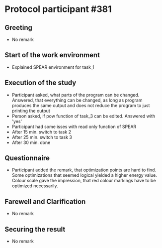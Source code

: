 # Protocol participant \#381

## Greeting
- No remark

## Start of the work environment
- Explained SPEAR environment for task_1

## Execution of the study
- Participant asked, what parts of the program can be changed. Answered, that everything can be changed, as long as program produces the same output and does not reduce the program to just printing the output
- Person asked, if pow function of task_3 can be edited. Answered with 'yes'
- Participant had some isses with read only function of SPEAR
- After 15 min. switch to task 2
- After 25 min. switch to task 3
- After 30 min. done

## Questionnaire
- Participant added the remark, that optimization points are hard to find. Some optimizations that seemed logical yielded a higher energy value. Colour scale gave the impression, that red colour markings have to be optimized necessarily.

## Farewell and Clarification
- No remark

## Securing the result
- No remark
